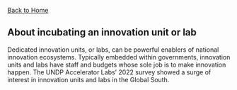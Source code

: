 [Back to Home](../README.md)


<!-- <img src="../public/imgs/UNDP_accelerator_labs_logo_vertical_color_RGB.png"  width="150" alt="undp_accelerator_labs_logo"> -->

## About incubating an innovation unit or lab

Dedicated innovation units, or labs, can be powerful enablers of national innovation ecosystems. Typically embedded within governments, innovation units and labs have staff and budgets whose sole job is to make innovation happen. The UNDP Accelerator Labs’ 2022 survey showed a surge of interest in innovation units and labs in the Global South.  



